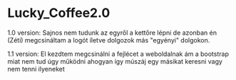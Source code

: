 # Lucky_Coffee2.0
1.0 version: Sajnos nem tudunk az egyről a kettőre lépni de azonban én (Zéti) megcsináltam a logót íletve dolgozok más "egyényi" dolgokon.

1.1 version: El kezdtem megcsinálni a fejlécet a weboldalnak ám a bootstrap miat nem tud úgy működni ahogyan így múszáj egy másikat keresni vagy nem tenni ilyeneket

